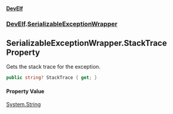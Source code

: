 #### [DevElf](README.md 'README')
### [DevElf](DevElf.md 'DevElf').[SerializableExceptionWrapper](SerializableExceptionWrapper.md 'DevElf\.SerializableExceptionWrapper')

## SerializableExceptionWrapper\.StackTrace Property

Gets the stack trace for the exception\.

```csharp
public string? StackTrace { get; }
```

#### Property Value
[System\.String](https://learn.microsoft.com/en-us/dotnet/api/system.string 'System\.String')